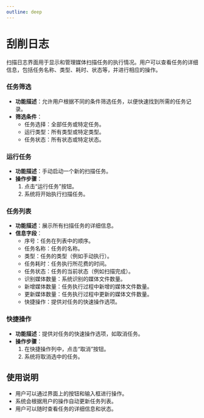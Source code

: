 ```yaml
---
outline: deep
---
```


# 刮削日志

扫描日志界面用于显示和管理媒体扫描任务的执行情况。用户可以查看任务的详细信息，包括任务名称、类型、耗时、状态等，并进行相应的操作。

<a-image style="border-radius: 12px" src="/images/usage/task-scan-log-001.png" />

### 任务筛选
- **功能描述**：允许用户根据不同的条件筛选任务，以便快速找到所需的任务记录。
- **筛选条件**：
  - 任务选择：全部任务或特定任务。
  - 运行类型：所有类型或特定类型。
  - 任务状态：所有状态或特定状态。

### 运行任务
- **功能描述**：手动启动一个新的扫描任务。
- **操作步骤**：
  1. 点击“运行任务”按钮。
  2. 系统将开始执行扫描任务。

### 任务列表
- **功能描述**：展示所有扫描任务的详细信息。
- **信息字段**：
  - 序号：任务在列表中的顺序。
  - 任务名称：任务的名称。
  - 类型：任务的类型（例如手动执行）。
  - 任务耗时：任务执行所花费的时间。
  - 任务状态：任务的当前状态（例如扫描完成）。
  - 识别媒体数量：系统识别的媒体文件数量。
  - 新增媒体数量：任务执行过程中新增的媒体文件数量。
  - 更新媒体数量：任务执行过程中更新的媒体文件数量。
  - 快捷操作：提供对任务的快速操作选项。

### 快捷操作
- **功能描述**：提供对任务的快速操作选项，如取消任务。
- **操作步骤**：
  1. 在快捷操作列中，点击“取消”按钮。
  2. 系统将取消选中的任务。

## 使用说明
- 用户可以通过界面上的按钮和输入框进行操作。
- 系统会根据用户的操作自动更新任务列表。
- 用户可以随时查看任务的详细信息和状态。

